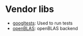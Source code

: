 # Vendor libs

- [googltests](https://github.com/google/googletest): Used to run tests
- [openBLAS](https://github.com/xianyi/OpenBLAS): openBLAS backend
